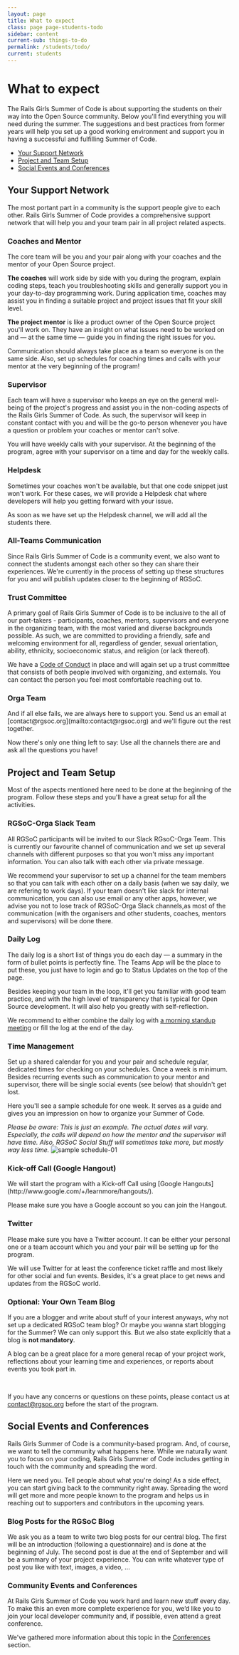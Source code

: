 ```yaml
---
layout: page
title: What to expect
class: page page-students-todo
sidebar: content
current-sub: things-to-do
permalink: /students/todo/
current: students
---
```


<h1>What to expect</h1>

The Rails Girls Summer of Code is about supporting the students on their way
into the Open Source community. Below you'll find everything you will need during the summer. The suggestions and best practices from former years will help you set up a good working environment and support you in having a successful and fulfilling Summer of Code. 


* <a href="#support-network">Your Support Network</a>
* <a href="#project-setup">Project and Team Setup</a>
* <a href="#social-events">Social Events and Conferences</a>


<h2 id="support-network">Your Support Network</h2>

The most <img src="">portant part in a community is the support people give to each other. Rails Girls Summer of Code provides a comprehensive support network that will help you and your team pair in all project related aspects.

<h3>Coaches and Mentor</h3>   
The core team will be you and your pair along with your coaches and the mentor of your Open Source project.

<strong>The coaches</strong> will work side by side with you during the program, explain coding steps, teach you troubleshooting skills and generally support you in your day-to-day programming work. During application time, coaches may assist you in finding a suitable project and project issues that fit your skill level. 

<strong>The project mentor</strong> is like a product owner of the Open Source project you'll work on. They have an insight on what issues need to be worked on and — at the same time — guide you in finding the right issues for you. 

Communication should always take place as a team so everyone is on the same side. Also, set up schedules for coaching times and calls with your mentor at the very beginning of the program! 


<h3>Supervisor</h3>     
Each team will have a supervisor who keeps an eye on the general well-being of the project's progress and assist you in the non-coding aspects of the Rails Girls Summer of Code. As such, the supervisor will keep in constant contact with you and will be the go-to person whenever you have a question or problem your coaches or mentor can't solve. 

You will have weekly calls with your supervisor. At the beginning of the program, agree with your supervisor on a time and day for the weekly calls.


<h3>Helpdesk</h3>
Sometimes your coaches won't be available, but that one code snippet just won't work. For these cases, we will provide a Helpdesk chat where developers will help you getting forward with your issue. 

As soon as we have set up the Helpdesk channel, we will add all the students there.

<h3>All-Teams Communication</h3>    
Since Rails Girls Summer of Code is a community event, we also want to connect the students amongst each other so they can share their experiences. We're currently in the process of setting up these structures for you and will publish updates closer to the beginning of RGSoC.

<h3>Trust Committee</h3>      
A primary goal of Rails Girls Summer of Code is to be inclusive to the all of our part-takers - participants, coaches, mentors, supervisors and everyone in the organizing team, with the most varied and diverse backgrounds possible. As such, we are committed to providing a friendly, safe and welcoming environment for all, regardless of gender, sexual orientation, ability, ethnicity, socioeconomic status, and religion (or lack thereof).

We have a [Code of Conduct](/about/code-of-conduct) in place and will again set up a trust committee that consists of both people involved with organizing, and externals. You can contact the person you feel most comfortable reaching out to.

<h3>Orga Team</h3>     
And if all else fails, we are always here to support you. Send us an email at [contact@rgsoc.org](mailto:contact@rgsoc.org) and we'll figure out the rest together. 

Now there's only one thing left to say: Use all the channels there are and ask all the questions you have!


<h2 id="project-setup">Project and Team Setup</h2>

Most of the aspects mentioned here need to be done at the beginning of the program. Follow these steps and you'll have a great setup for all the activities.

<h3>RGSoC-Orga Slack Team</h3>
All RGSoC participants will be invited to our Slack RGsoC-Orga Team. This is currently our favourite channel of communication and we set up several channels with different purposes so that you won't miss any important information. You can also talk with each other via private message.

We recommend your supervisor to set up a channel for the team members so that you can talk with each other on a daily basis (when we say daily, we are refering to work days). If your team doesn't like slack for internal communication, you can also use email or any other apps, however, we advise you not to lose track of RGSoC-Orga Slack channels,as most of the communication (with the organisers and other students, coaches, mentors and supervisors) will be done there.

<h3>Daily Log</h3>     
The daily log is a short list of things you do each day — a summary in the form of bullet points is perfectly fine. The Teams App will be the place to put these, you just have to login and go to Status Updates on the top of the page.

Besides keeping your team in the loop, it'll get you familiar with good team practice, and with the high level of transparency that is typical for Open Source development. It will also help you greatly with self-reflection.

We recommend to either combine the daily log with [a morning standup meeting](http://martinfowler.com/articles/itsNotJustStandingUp.html) or fill the log at the end of the day.

<h3>Time Management</h3>      
Set up a shared calendar for you and your pair and schedule regular, dedicated times for checking on your schedules. Once a week is minimum. Besides recurring events such as communication to your mentor and supervisor, there will be single social events (see below) that shouldn't get lost.

Here you'll see a sample schedule for one week. It serves as a guide and gives you an impression on how to organize your Summer of Code. 

<i>Please be aware: This is just an example. The actual dates will vary. Especially, the calls will depend on how the mentor and the supervisor will have time. Also, RGSoC Social Stuff will sometimes take more, but mostly way less time.</i>
<img src="/img/guides/todo-sample-schedule.png" class="img-responsive" alt="sample schedule-01">


<h3>Kick-off Call (Google Hangout)</h3>      
We will start the program with a Kick-off Call using [Google Hangouts](http://www.google.com/+/learnmore/hangouts/).

Please make sure you have a Google account so you can join the Hangout. 

<h3>Twitter</h3>      
Please make sure you have a Twitter account. It can be either your personal one or a team account which you and your pair will be setting up for the program. 

We will use Twitter for at least the conference ticket raffle and most likely for other social and fun events. Besides, it's a great place to get news and updates from the RGSoC world. 

<h3>Optional: Your Own Team Blog</h3>     
If you are a blogger and write about stuff of your interest anyways, why not set up a dedicated RGSoC team blog? Or maybe you wanna start blogging for the Summer? We can only support this. But we also state explicitly that a blog is <strong>not mandatory</strong>. 

A blog can be a great place for a more general recap of your project work, reflections about your learning time and experiences, or reports about events you took part in.

<br>

If you have any concerns or questions on these points, please contact us at [contact@rgsoc.org](mailto:contact@rgsoc.org) before the start of the program.


<h2 id="social-events">Social Events and Conferences</h2>      
Rails Girls Summer of Code is a community-based program. And, of course, we want to tell the community what happens here. While we naturally want you to focus on your coding, Rails Girls Summer of Code includes getting in touch with the community and spreading the word. 

Here we need you. Tell people about what you're doing! As a side effect, you can start giving back to the community right away. Spreading the word will get more and more people known to the program and helps us in reaching out to supporters and contributors in the upcoming years. 

<h3>Blog Posts for the RGSoC Blog</h3>      
We ask you as a team to write two blog posts for our central blog. The first will be an introduction (following a questionnaire) and is done at the beginning of July. The second post is due at the end of September and will be a summary of your project experience. You can write whatever type of post you like with text, images, a video, …

<h3>Community Events and Conferences</h3>       
At Rails Girls Summer of Code you work hard and learn new stuff every day. To make this an even more complete experience for you, we’d like you to join your local developer community and, if possible, even attend a great conference.

We've gathered more information about this topic in the [Conferences](/students/conferences) section.
